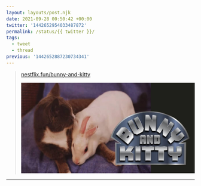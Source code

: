 ```yaml
---
layout: layouts/post.njk
date: 2021-09-28 00:50:42 +00:00
twitter: '1442652954033487872'
permalink: /status/{{ twitter }}/
tags: 
  - tweet
  - thread
previous: '1442652887230734341'
---
```


> [nestflix.fun/bunny-and-kitty](https://nestflix.fun/bunny-and-kitty/)
> 
> [![Bunny and Kitty](/img/bunny-and-kitty-thumb-1200w.jpg)](https://nestflix.fun/bunny-and-kitty/)

---
